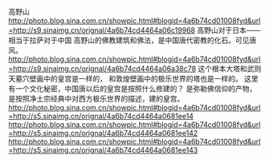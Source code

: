 高野山
http://photo.blog.sina.com.cn/showpic.html#blogid=4a6b74cd01008fyd&url=http://s9.sinaimg.cn/orignal/4a6b74cd4464a06c19968
 高野山对于日本——相当于拉萨对于中国
高野山的佛教建筑和佛法，是中国唐代密教的化石。可见唐风。
http://photo.blog.sina.com.cn/showpic.html#blogid=4a6b74cd01008fyd&url=http://s9.sinaimg.cn/orignal/4a6b74cd4464a06a38c78
这个根本大塔和武则天墓穴壁画中的皇宫是一样的，
和敦煌壁画中的极乐世界的塔也是一样的。
这里有一个文化秘密，中国唐以后的皇宫是按照什么修建的？
 是弥勒佛信仰的产物，是按照净土宗经典中对西方极乐世界的描述，建的皇宫。
http://photo.blog.sina.com.cn/showpic.html#blogid=4a6b74cd01008fyd&url=http://s5.sinaimg.cn/orignal/4a6b74cd4464a0681ee14
http://photo.blog.sina.com.cn/showpic.html#blogid=4a6b74cd01008fyd&url=http://s5.sinaimg.cn/orignal/4a6b74cd4464a0681ee142
http://photo.blog.sina.com.cn/showpic.html#blogid=4a6b74cd01008fyd&url=http://s5.sinaimg.cn/orignal/4a6b74cd4464a0681ee143
 
 
